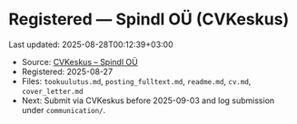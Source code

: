 # Registered — Spindl OÜ (CVKeskus)

Last updated: 2025-08-28T00:12:39+03:00

- Source: [CVKeskus – Spindl OÜ](https://www.cvkeskus.ee/tarkvaraarendaja-tallinnas-spindl-ou-985585)
- Registered: 2025-08-27
- Files: `tookuulutus.md`, `posting_fulltext.md`, `readme.md`, `cv.md`, `cover_letter.md`
- Next: Submit via CVKeskus before 2025-09-03 and log submission under `communication/`.
